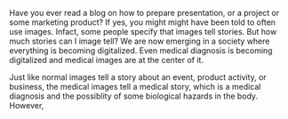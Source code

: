 Have you ever read a blog on how to prepare presentation, or a project or some marketing product? If yes, you might might have been told to often use images. Infact, some people specify that images tell stories. But how much stories can I image tell? We are now emerging in a society where everything is becoming digitalized.
Even medical diagnosis is becoming digitalized and medical images are at the center of it.

Just like normal images tell a story about an event, product activity, or business, the medical images tell a medical story, which is a medical diagnosis and the possiblity of some biological hazards in the body. However, 
